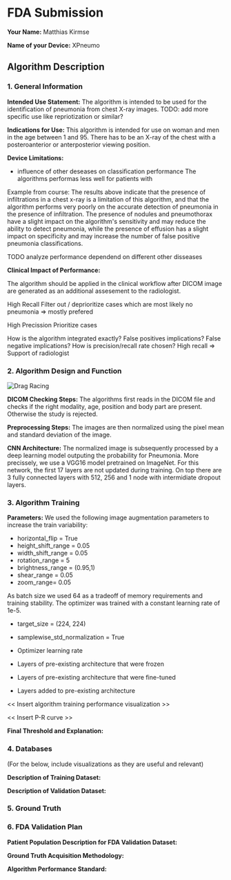 # FDA  Submission

**Your Name:** Matthias Kirmse

**Name of your Device:** XPneumo

## Algorithm Description 

### 1. General Information

**Intended Use Statement:** 
The algorithm is intended to be used for the identification of pneumonia from chest X-ray images. 
TODO: add more specific use like repriotization or similar?

**Indications for Use:**
This algorithm is intended for use on woman and men in the age between 1 and 95. There has to be an X-ray of the chest with a posteroanterior or anterposterior viewing position.


**Device Limitations:**
- influence of other deseases on classification performance
The algorithms performas less well for patients with 

Example from course:
The results above indicate that the presence of infiltrations in a chest x-ray is a limitation of this algorithm, and that the algorithm performs very poorly on the accurate detection of pneumonia in the presence of infiltration. The presence of nodules and pneumothorax have a slight impact on the algorithm's sensitivity and may reduce the ability to detect pneumonia, while the presence of effusion has a slight impact on specificity and may increase the number of false positive pneumonia classifications.

TODO analyze performance dependend on different other disseases 

**Clinical Impact of Performance:**

The algorithm should be applied in the clinical workflow after DICOM image are generated as an additional assesement to the radiologist.


High Recall 
Filter out / deprioritize cases which are most likely no pneumonia
=> mostly prefered

High Precission
Prioritize cases 

How is the algorithm integrated exactly?
False positives implications?
False negative implications?
How is precision/recall rate chosen?
High recall => 
Support of radiologist

### 2. Algorithm Design and Function

![Drag Racing](images/PneumoniaAlgorithmDiagramm.png)


**DICOM Checking Steps:**
The algorithms first reads in the DICOM file and checks if the right modality, age, position and body part are present. Otherwise the study is rejected.


**Preprocessing Steps:**
The images are then normalized using the pixel mean and standard deviation of the image.

**CNN Architecture:**
The normalized image is subsequently processed by a deep learning model outputing the probability for Pneumonia. More precissely, we use a VGG16 model pretrained on ImageNet. For this network, the first 17 layers are not updated during training. On top there are 3 fully connected layers with 512, 256 and 1 node with intermidiate dropout layers. 


### 3. Algorithm Training

**Parameters:**
We used the following image augmentation parameters to increase the train variability:
* horizontal_flip = True 
* height_shift_range = 0.05
* width_shift_range = 0.05
* rotation_range = 5
* brightness_range = (0.95,1)
* shear_range = 0.05
* zoom_range= 0.05

As batch size we used 64 as a tradeoff of memory requirements and training stability. The optimizer was trained with a constant learning rate of 1e-5. 

* target_size = (224, 224) 
* samplewise_std_normalization = True


* Optimizer learning rate
* Layers of pre-existing architecture that were frozen
* Layers of pre-existing architecture that were fine-tuned
* Layers added to pre-existing architecture

<< Insert algorithm training performance visualization >> 

<< Insert P-R curve >>

**Final Threshold and Explanation:**

### 4. Databases
 (For the below, include visualizations as they are useful and relevant)

**Description of Training Dataset:** 


**Description of Validation Dataset:** 


### 5. Ground Truth



### 6. FDA Validation Plan

**Patient Population Description for FDA Validation Dataset:**

**Ground Truth Acquisition Methodology:**

**Algorithm Performance Standard:**
